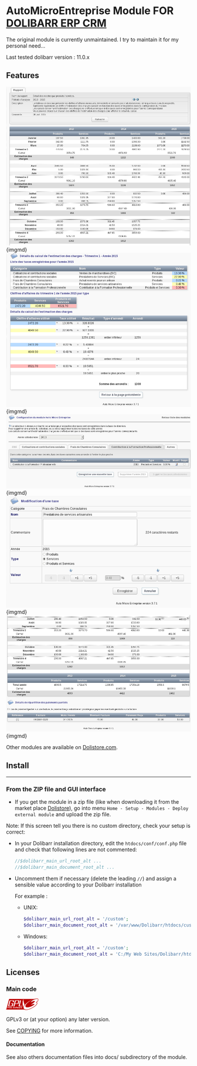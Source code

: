 # AutoMicroEntreprise Module FOR <a href="https://www.dolibarr.org">DOLIBARR ERP CRM</a>

The original module is currently unmaintained.
I try to maintain it for my personal need...

Last tested dolibarr version : 11.0.x

## Features

![Screenshot 1](img/s01.png "screenshot 1"){imgmd}
![Screenshot 2](img/s02.png "screenshot 2"){imgmd}
![Screenshot 3](img/s03.png "screenshot 3"){imgmd}
![Screenshot 4](img/s04.png "screenshot 4"){imgmd}
![Screenshot 5](img/s05.png "screenshot 5"){imgmd}

Other modules are available on <a href="https://www.dolistore.com" target="_new">Dolistore.com</a>.



## Install
----------

### From the ZIP file and GUI interface

- If you get the module in a zip file (like when downloading it from the market place [Dolistore](https://www.dolistore.com)), go into
menu ```Home - Setup - Modules - Deploy external module``` and upload the zip file.


Note: If this screen tell you there is no custom directory, check your setup is correct: 

- In your Dolibarr installation directory, edit the ```htdocs/conf/conf.php``` file and check that following lines are not commented:

    ```php
    //$dolibarr_main_url_root_alt ...
    //$dolibarr_main_document_root_alt ...
    ```

- Uncomment them if necessary (delete the leading ```//```) and assign a sensible value according to your Dolibarr installation

    For example :

    - UNIX:
        ```php
        $dolibarr_main_url_root_alt = '/custom';
        $dolibarr_main_document_root_alt = '/var/www/Dolibarr/htdocs/custom';
        ```

    - Windows:
        ```php
        $dolibarr_main_url_root_alt = '/custom';
        $dolibarr_main_document_root_alt = 'C:/My Web Sites/Dolibarr/htdocs/custom';
        ```
        
Licenses
--------

### Main code

![GPLv3 logo](img/gplv3-88x31.png)

GPLv3 or (at your option) any later version.

See [COPYING](https://www.gnu.org/licenses/gpl-3.0.en.html "GPLv3 license") for more information.

#### Documentation

See also others documentation files into docs/ subdirectory of the module.
